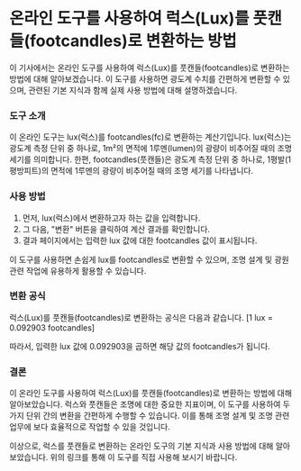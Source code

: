 온라인 도구를 사용하여 럭스(Lux)를 풋캔들(footcandles)로 변환하는 방법
===============================================

이 기사에서는 온라인 도구를 사용하여 럭스(Lux)를 풋캔들(footcandles)로 변환하는 방법에 대해 알아보겠습니다. 이 도구를 사용하면 광도계 수치를 간편하게 변환할 수 있으며, 관련된 기본 지식과 함께 실제 사용 방법에 대해 설명하겠습니다.

### 도구 소개

이 온라인 도구는 lux(럭스)를 footcandles(fc)로 변환하는 계산기입니다. lux(럭스)는 광도계 측정 단위 중 하나로, 1m²의 면적에 1루멘(lumen)의 광량이 비추어질 때의 조명 세기를 의미합니다. 한편, footcandles(풋캔들)은 광도계 측정 단위 중 하나로, 1평발(1평방피트)의 면적에 1루멘의 광량이 비추어질 때의 조명 세기를 나타냅니다.

### 사용 방법

1. 먼저, lux(럭스)에서 변환하고자 하는 값을 입력합니다.
2. 그 다음, "변환" 버튼을 클릭하여 계산 결과를 확인합니다.
3. 결과 페이지에서는 입력한 lux 값에 대한 footcandles 값이 표시됩니다.

이 도구를 사용하면 손쉽게 lux를 footcandles로 변환할 수 있으며, 조명 설계 및 광원 관련 작업에 유용하게 활용할 수 있습니다.

### 변환 공식

럭스(Lux)를 풋캔들(footcandles)로 변환하는 공식은 다음과 같습니다. \[1 lux = 0.092903 footcandles\]

따라서, 입력한 lux 값에 0.092903을 곱하면 해당 값의 footcandles가 됩니다.

### 결론

이 온라인 도구를 사용하여 럭스(Lux)를 풋캔들(footcandles)로 변환하는 방법에 대해 알아보았습니다. 럭스와 풋캔들은 조명에 대한 중요한 지표이며, 이 도구를 사용하여 두 가지 단위 간의 변환을 간편하게 수행할 수 있습니다. 이를 통해 조명 설계 및 조명 관련 업무에 보다 효율적으로 작업할 수 있을 것입니다.

이상으로, 럭스를 풋캔들로 변환하는 온라인 도구의 기본 지식과 사용 방법에 대해 알아보았습니다. 위의 링크를 통해 이 도구를 직접 사용해 보시기 바랍니다.